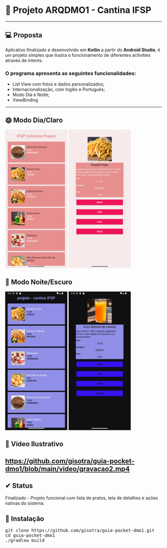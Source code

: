 # 📱​ Projeto ARQDMO1 - Cantina IFSP
--- 
## 💻​ Proposta

Aplicativo finalizado e desenvolvido em **Kotlin** a partir do **Android Studio**, é um projeto simples que ilustra o funcionamento de diferentes activities através de intents. 
### O programa apresenta as seguintes funcionalidades: 
- List View com fotos e dados personalizados;
- Internacionalização, com Inglês e Português;
- Modo Dia e Noite;
- ViewBinding

--- 

## 🌞 Modo Dia/Claro 
<p align="left">
  <img src="https://github.com/gisotra/guia-pocket-dmo1/blob/main/img/light_mode_1.png" width="200"/>
  
  <img src="https://github.com/gisotra/guia-pocket-dmo1/blob/main/img/light_mode_2.png" width="200"/>
</p>

## 🌚​ Modo Noite/Escuro
<p align="left">
  <img src="https://github.com/gisotra/guia-pocket-dmo1/blob/main/img/dark_mode_1.png" width="200"/>
  
  <img src="https://github.com/gisotra/guia-pocket-dmo1/blob/main/img/dark_mode_2.png" width="200"/>
</p>

## 🎥 Vídeo Ilustrativo

https://github.com/gisotra/guia-pocket-dmo1/blob/main/video/gravacao2.mp4
---

## ✔ Status
Finalizado - Projeto funcional com lista de pratos, tela de detalhes e ações
nativas do sistema.

## 💾 Instalação
<pre>
git clone https://github.com/gisotra/guia-pocket-dmo1.git
cd guia-pocket-dmo1
./gradlew build
</pre>





